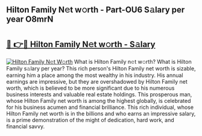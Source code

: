 ## Hilton Family N𝚎t w𝚘rth - Part-OU6 S𝚊lary per year O8mrN

# <h2><a href="http://gc3mbch.nevu.top/?p=Hilton+Family">🔗 👉🔴 Hilton Family N𝚎t w𝚘rth - S𝚊lary</a></h2>

[![Hilton Family N𝚎t W𝚘rth](https://i.imgur.com/Oavwk0R.jpeg)](http://gc3mbch.nevu.top/?p=Hilton+Family)
What is Hilton Family n𝚎t w𝚘rth? What is Hilton Family s𝚊lary per year?
This rich person's Hilton Family net worth is sizable, earning him a place among the most wealthy in his industry. His annual earnings are impressive, but they are overshadowed by Hilton Family net worth, which is believed to be more significant due to his numerous business interests and valuable real estate holdings. This prosperous man, whose Hilton Family net worth is among the highest globally, is celebrated for his business acumen and financial brilliance. This rich individual, whose Hilton Family net worth is in the billions and who earns an impressive salary, is a prime demonstration of the might of dedication, hard work, and financial savvy.
